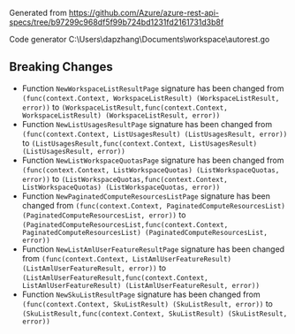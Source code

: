 
Generated from https://github.com/Azure/azure-rest-api-specs/tree/b97299c968df5f99b724bd1231fd2161731d3b8f

Code generator C:\Users\dapzhang\Documents\workspace\autorest.go

## Breaking Changes

- Function `NewWorkspaceListResultPage` signature has been changed from `(func(context.Context, WorkspaceListResult) (WorkspaceListResult, error))` to `(WorkspaceListResult,func(context.Context, WorkspaceListResult) (WorkspaceListResult, error))`
- Function `NewListUsagesResultPage` signature has been changed from `(func(context.Context, ListUsagesResult) (ListUsagesResult, error))` to `(ListUsagesResult,func(context.Context, ListUsagesResult) (ListUsagesResult, error))`
- Function `NewListWorkspaceQuotasPage` signature has been changed from `(func(context.Context, ListWorkspaceQuotas) (ListWorkspaceQuotas, error))` to `(ListWorkspaceQuotas,func(context.Context, ListWorkspaceQuotas) (ListWorkspaceQuotas, error))`
- Function `NewPaginatedComputeResourcesListPage` signature has been changed from `(func(context.Context, PaginatedComputeResourcesList) (PaginatedComputeResourcesList, error))` to `(PaginatedComputeResourcesList,func(context.Context, PaginatedComputeResourcesList) (PaginatedComputeResourcesList, error))`
- Function `NewListAmlUserFeatureResultPage` signature has been changed from `(func(context.Context, ListAmlUserFeatureResult) (ListAmlUserFeatureResult, error))` to `(ListAmlUserFeatureResult,func(context.Context, ListAmlUserFeatureResult) (ListAmlUserFeatureResult, error))`
- Function `NewSkuListResultPage` signature has been changed from `(func(context.Context, SkuListResult) (SkuListResult, error))` to `(SkuListResult,func(context.Context, SkuListResult) (SkuListResult, error))`


